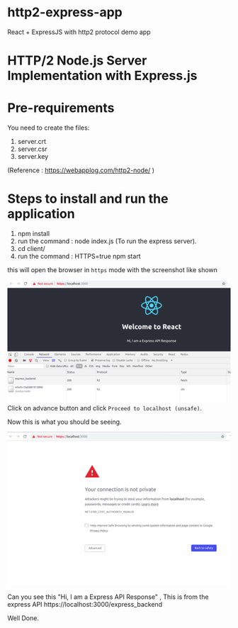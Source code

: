 # http2-express-app
React + ExpressJS with http2 protocol demo app


# HTTP/2 Node.js Server Implementation with Express.js

# Pre-requirements

You need to create the files:
1. server.crt
2. server.csr
3. server.key

(Reference : https://webapplog.com/http2-node/ ) 

# Steps to install and run the application
1. npm install 
2. run the command : node index.js (To run the express server).
3. cd client/
4. run the command : HTTPS=true npm start

this will open the browser in `https` mode with the screenshot like shown


![https screen1](https://raw.githubusercontent.com/ravi-mone/http2-express-app/master/http2.png)
Click on advance button and click `Proceed to localhost (unsafe)`.

Now this is what you should be seeing.

![https screen2](https://raw.githubusercontent.com/ravi-mone/http2-express-app/master/https.png)

Can you see this "Hi, I am a Express API Response" , This is from the express API https://localhost:3000/express_backend

Well Done.










